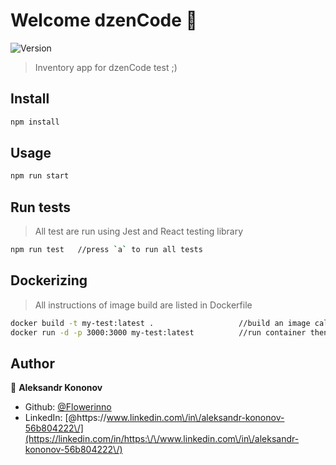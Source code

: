 # Welcome dzenCode 👋
![Version](https://img.shields.io/badge/version-0.1.0-blue.svg?cacheSeconds=2592000)

> Inventory app for dzenCode test ;)

## Install

```sh
npm install
```

## Usage

```sh
npm run start
```

## Run tests
 > All test are run using Jest and React testing library
```sh
npm run test   //press `a` to run all tests
```

## Dockerizing
> All instructions of image build are listed in Dockerfile 
```sh
docker build -t my-test:latest .                   //build an image called my-test
docker run -d -p 3000:3000 my-test:latest          //run container then visit port :3000
```

## Author

👤 **Aleksandr Kononov**

* Github: [@Flowerinno](https://github.com/Flowerinno)
* LinkedIn: [@https:\/\/www.linkedin.com\/in\/aleksandr-kononov-56b804222\/](https://linkedin.com/in/https:\/\/www.linkedin.com\/in\/aleksandr-kononov-56b804222\/)

